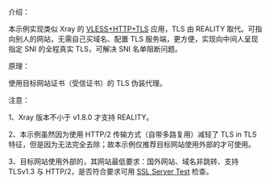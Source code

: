 介绍：

本示例实现类似 Xray 的 [VLESS+HTTP+TLS](https://github.com/lxhao61/integrated-examples/tree/main/Xray(VLESS%2BHTTP)%2BCaddy) 应用，TLS 由 REALITY 取代。可指向别人的网站，无需自己买域名、配置 TLS 服务端，更方便，实现向中间人呈现指定 SNI 的全程真实 TLS，可解决 SNI 名单阻断问题。

原理：

使用目标网站证书（受信证书）的 TLS 伪装代理。

注意：

1、Xray 版本不小于 v1.8.0 才支持 REALITY。

2、本示例虽然因为使用 HTTP/2 传输方式（自带多路复用）减轻了 TLS in TLS 特征，但是因为无法完全去除；故本示例仅推荐目标网站使用外部的才可使用。

3、目标网站使用外部的，其网站最低要求：国外网站、域名非跳转、支持 TLSv1.3 与 HTTP/2，是否符合要求可用 [SSL Server Test](https://www.ssllabs.com/ssltest/) 检查。

